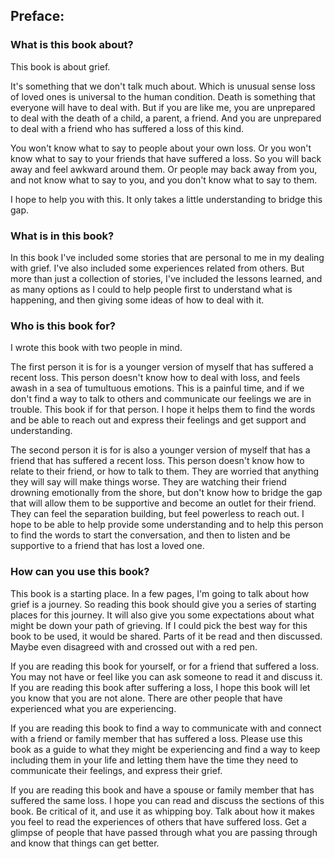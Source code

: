 ## Preface:

### What is this book about?

This book is about grief.

It's something that we don't talk much about. Which is unusual sense loss of loved ones is universal to the human condition. Death is something that everyone will have to deal with. But if you are like me, you are unprepared to deal with the death of a child, a parent, a friend. And you are unprepared to deal with a friend who has suffered a loss of this kind.

You won't know what to say to people about your own loss. Or you won't know what to say to your friends that have suffered a loss. So you will back away and feel awkward around them. Or people may back away from you, and not know what to say to you, and you don't know what to say to them.

I hope to help you with this. It only takes a little understanding to bridge this gap.

### What is in this book?

In this book I've included some stories that are personal to me in my dealing with grief. I've also included some experiences related from others. But more than just a collection of stories, I've included the lessons learned, and as many options as I could to help people first to understand what is happening, and then giving some ideas of how to deal with it.


### Who is this book for?

I wrote this book with two people in mind.

The first person it is for is a younger version of myself that has suffered a recent loss. This person doesn't know how to deal with loss, and feels awash in a sea of tumultuous emotions. This is a painful time, and if we don't find a way to talk to others and communicate our feelings we are in trouble. This book if for that person. I hope it helps them to find the words and be able to reach out and express their feelings and get support and understanding.

The second person it is for is also a younger version of myself that has a friend that has suffered a recent loss. This person doesn't know how to relate to their friend, or how to talk to them. They are worried that anything they will say will make things worse. They are watching their friend drowning emotionally from the shore, but don't know how to bridge the gap that will allow them to be supportive and become an outlet for their friend. They can feel the separation building, but feel powerless to reach out. I hope to be able to help provide some understanding and to help this person to find the words to start the conversation, and then to listen and be supportive to a friend that has lost a loved one.

### How can you use this book?

This book is a starting place. In a few pages, I'm going to talk about how grief is a journey. So reading this book should give you a series of starting places for this journey. It will also give you some expectations about what might be down your path of grieving. If I could pick the best way for this book to be used, it would be shared. Parts of it be read and then discussed. Maybe even disagreed with and crossed out with a red pen.

If you are reading this book for yourself, or for a friend that suffered a loss. You may not have or feel like you can ask someone to read it and discuss it. If you are reading this book after suffering a loss, I hope this book will let you know that you are not alone. There are other people that have experienced what you are experiencing.

If you are reading this book to find a way to communicate with and connect with a friend or family member that has suffered a loss. Please use this book as a guide to what they might be experiencing and find a way to keep including them in your life and letting them have the time they need to communicate their feelings, and express their grief.

If you are reading this book and have a spouse or family member that has suffered the same loss. I hope you can read and discuss the sections of this book. Be critical of it, and use it as whipping boy. Talk about how it makes you feel to read the experiences of others that have suffered loss. Get a glimpse of people that have passed through what you are passing through and know that things can get better.
